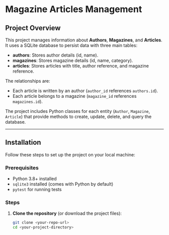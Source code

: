 # Magazine Articles Management

## Project Overview

This project manages information about **Authors**, **Magazines**, and **Articles**. It uses a SQLite database to persist data with three main tables:

- **authors**: Stores author details (id, name).
- **magazines**: Stores magazine details (id, name, category).
- **articles**: Stores articles with title, author reference, and magazine reference.

The relationships are:
- Each article is written by an author (`author_id` references `authors.id`).
- Each article belongs to a magazine (`magazine_id` references `magazines.id`).

The project includes Python classes for each entity (`Author`, `Magazine`, `Article`) that provide methods to create, update, delete, and query the database.

---

## Installation

Follow these steps to set up the project on your local machine:

### Prerequisites

- Python 3.8+ installed
- `sqlite3` installed (comes with Python by default)
- `pytest` for running tests

### Steps

1. **Clone the repository** (or download the project files):

   ```bash
   git clone <your-repo-url>
   cd <your-project-directory>
